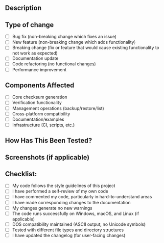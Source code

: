 ## Description
<!-- Provide a brief summary of the changes in this PR -->

## Type of change
- [ ] Bug fix (non-breaking change which fixes an issue)
- [ ] New feature (non-breaking change which adds functionality)
- [ ] Breaking change (fix or feature that would cause existing functionality to not work as expected)
- [ ] Documentation update
- [ ] Code refactoring (no functional changes)
- [ ] Performance improvement

## Components Affected
- [ ] Core checksum generation
- [ ] Verification functionality
- [ ] Management operations (backup/restore/list)
- [ ] Cross-platform compatibility
- [ ] Documentation/examples
- [ ] Infrastructure (CI, scripts, etc.)

## How Has This Been Tested?
<!-- Describe the tests you ran to verify your changes -->
<!-- For example: Tested recursive generation on large directory tree, verified cross-platform compatibility on Windows/Linux -->

## Screenshots (if applicable)
<!-- Add screenshots to help explain your changes -->

## Checklist:
- [ ] My code follows the style guidelines of this project
- [ ] I have performed a self-review of my own code
- [ ] I have commented my code, particularly in hard-to-understand areas
- [ ] I have made corresponding changes to the documentation
- [ ] My changes generate no new warnings
- [ ] The code runs successfully on Windows, macOS, and Linux (if applicable)
- [ ] DOS compatibility maintained (ASCII output, no Unicode symbols)
- [ ] Tested with different file types and directory structures
- [ ] I have updated the changelog (for user-facing changes)
